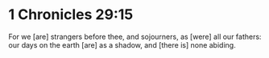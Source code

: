 # 1 Chronicles 29:15

For we [are] strangers before thee, and sojourners, as [were] all our fathers: our days on the earth [are] as a shadow, and [there is] none abiding.